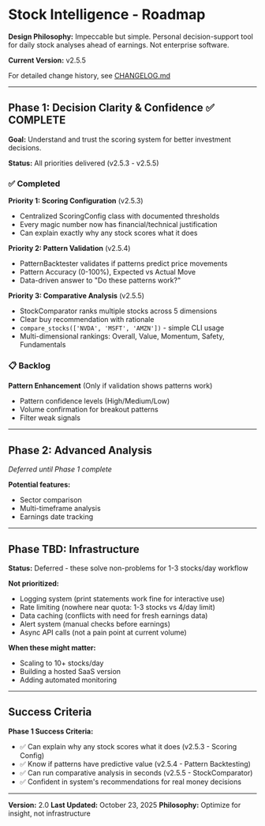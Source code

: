 # Stock Intelligence - Roadmap

**Design Philosophy:** Impeccable but simple. Personal decision-support tool for daily stock analyses ahead of earnings. Not enterprise software.

**Current Version:** v2.5.5

For detailed change history, see [CHANGELOG.md](CHANGELOG.md)

---

## Phase 1: Decision Clarity & Confidence ✅ COMPLETE

**Goal:** Understand and trust the scoring system for better investment decisions.

**Status:** All priorities delivered (v2.5.3 - v2.5.5)

### ✅ Completed

**Priority 1: Scoring Configuration** (v2.5.3)
- Centralized ScoringConfig class with documented thresholds
- Every magic number now has financial/technical justification
- Can explain exactly why any stock scores what it does

**Priority 2: Pattern Validation** (v2.5.4)
- PatternBacktester validates if patterns predict price movements
- Pattern Accuracy (0-100%), Expected vs Actual Move
- Data-driven answer to "Do these patterns work?"

**Priority 3: Comparative Analysis** (v2.5.5)
- StockComparator ranks multiple stocks across 5 dimensions
- Clear buy recommendation with rationale
- `compare_stocks(['NVDA', 'MSFT', 'AMZN'])` - simple CLI usage
- Multi-dimensional rankings: Overall, Value, Momentum, Safety, Fundamentals

### 📋 Backlog

**Pattern Enhancement** (Only if validation shows patterns work)
- Pattern confidence levels (High/Medium/Low)
- Volume confirmation for breakout patterns
- Filter weak signals

---

## Phase 2: Advanced Analysis

*Deferred until Phase 1 complete*

**Potential features:**
- Sector comparison
- Multi-timeframe analysis
- Earnings date tracking

---

## Phase TBD: Infrastructure

**Status:** Deferred - these solve non-problems for 1-3 stocks/day workflow

**Not prioritized:**
- Logging system (print statements work fine for interactive use)
- Rate limiting (nowhere near quota: 1-3 stocks vs 4/day limit)
- Data caching (conflicts with need for fresh earnings data)
- Alert system (manual checks before earnings)
- Async API calls (not a pain point at current volume)

**When these might matter:**
- Scaling to 10+ stocks/day
- Building a hosted SaaS version
- Adding automated monitoring

---

## Success Criteria

**Phase 1 Success Criteria:**
- ✅ Can explain why any stock scores what it does (v2.5.3 - Scoring Config)
- ✅ Know if patterns have predictive value (v2.5.4 - Pattern Backtesting)
- ✅ Can run comparative analysis in seconds (v2.5.5 - StockComparator)
- ✅ Confident in system's recommendations for real money decisions

---

**Version:** 2.0
**Last Updated:** October 23, 2025
**Philosophy:** Optimize for insight, not infrastructure
